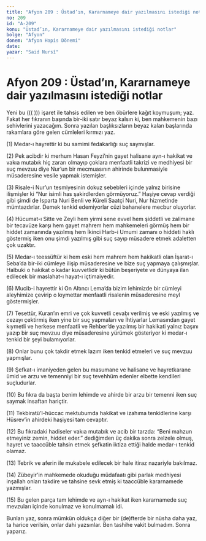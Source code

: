 ```yaml
---
title: "Afyon 209 : Üstad’ın, Kararnameye dair yazılmasını istediği notlar"
no: 209
id: "A-209"
konu: "Üstad’ın, Kararnameye dair yazılmasını istediği notlar"
bolge: "Afyon"
donem: "Afyon Hapis Dönemi"
date: 
yazar: "Said Nursî"
---
```


# Afyon 209 : Üstad’ın, Kararnameye dair yazılmasını istediği notlar

Yeni bu ((( ))) işaret ile tahsis edilen ve ben öbürlere kağıt koymuşum; yaz. Fakat her fıkranın başında bir-iki satır beyaz kalsın ki, ben mahkemenin bazı sehivlerini yazacağım. Sonra yazılan başlıksızların beyaz kalan başlarında rakamlara göre gelen cümleleri kırmızı yaz.

(1) Medar-ı hayrettir ki bu samimi fedakarlığı suç saymışlar.

(2) Pek acibdir ki merhum Hasan Feyzi’nin gayet halisane ayn-ı hakikat ve vakıa mutabık hiç zararı olmayıp çoklara menfaatli takrizi ve medhiyesi bir suç mevzuu diye Nur’un bir mecmuasının ahirinde bulunmasiyle müsaderesine vesile yapmak istemişler.

(3) Risale-i Nur’un tesmiyesinin dokuz sebebleri içinde yalnız birisine ilişmişler ki “Nur isimli has şakirdlerden görmüyoruz.” Haşiye cevap verdiği gibi şimdi de Isparta Nuri Benli ve Küreli Saatçi Nuri, Nur hizmetinde mümtazdırlar. Demek tenkid edemiyorlar cüzi bahanelere mecbur oluyorlar.

(4) Hücumat-ı Sitte ve Zeyli hem yirmi sene evvel hem şiddetli ve zalimane bir tecavüze karşı hem gayet mahrem hem mahkemeleri görmüş hem bir hiddet zamanında yazılmış hem İkinci Harb-i Umumi zamanı o hiddeti haklı göstermiş iken onu şimdi yazılmış gibi suç sayıp müsadere etmek adaletten çok uzaktır.

(5) Medar-ı teessüftür ki hem eski hem mahrem hem hakikatli olan İşarat-ı Seba’da bir-iki cümleye ilişip müsaderesine ve bize suç yapmaya çalışmışlar. Halbuki o hakikat o kadar kuvvetlidir ki bütün beşeriyete ve dünyaya ilan edilecek bir maslahat-ı hayat-ı içtimaiyedir.

(6) Mucib-i hayrettir ki On Altıncı Lema’da bizim lehimizde bir cümleyi aleyhimize çevirip o kıymettar menfaatli risalenin müsaderesine meyl göstermişler.

(7) Tesettür, Kuran’ın emri ve çok kuvvetli cevabı verilmiş ve eski yazılmış ve cezayı çektirmiş iken yine bir suç yapmaları ve İhtiyarlar Lemasından gayet kıymetli ve herkese menfaatli ve Rehber’de yazılmış bir hakikati yalnız başını yazıp bir suç mevzuu diye müsaderesine yürümek gösteriyor ki medar-ı tenkid bir şeyi bulamıyorlar.

(8) Onlar bunu çok takdir etmek lazım iken tenkid etmeleri ve suç mevzuu yapmışlar.

(9) Şefkat-ı imaniyeden gelen bu masumane ve halisane ve hayretkarane ümid ve arzu ve temenniyi bir suç tevehhüm edenler elbette kendileri suçludurlar.

(10) Bu fıkra da başta benim lehimde ve ahirde bir arzu bir temenni iken suç saymak insaftan hariçtir.

(11) Tekbiratü’l-hüccac mektubumda hakikat ve izahıma tenkidlerine karşı Hüsrev’in ahirdeki haşiyesi tam cevaptır.

(12) Bu fıkradaki hadiseler vakıa mutabık ve acib bir tarzda: “Beni mahzun etmeyiniz zemin, hiddet eder.” dediğimden üç dakika sonra zelzele olmuş, hayret ve taaccüble tahsin etmek şefkatin iktiza ettiği halde medar-ı tenkid olamaz.

(13) Tebrik ve aferin ile mukabele edilecek bir hale itiraz nazariyle bakılmaz.

(14) Zübeyir'in mahkemede okuduğu müdafaatı gibi parlak medhiyesi inşallah onları takdire ve tahsine sevk etmiş ki taaccüble kararnamede yazmışlar.

(15) Bu gelen parça tam lehimde ve ayn-ı hakikat iken kararnamede suç mevzuları içinde konulmaz ve konulmamalı idi.

Bunları yaz, sonra mümkün oldukça diğer bir (de)fterde bir nüsha daha yaz, ta harice verilsin, onlar dahi yazsınlar. Ben tashihe vakit bulmadım. Sonra yaparız.
